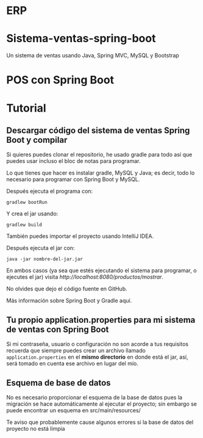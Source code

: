 # ERP

# Sistema-ventas-spring-boot
 Un sistema de ventas usando Java, Spring MVC, MySQL y Bootstrap

# POS con Spring Boot

# Tutorial

## Descargar código del sistema de ventas Spring Boot y compilar

Si quieres puedes clonar el repositorio, he usado gradle para todo así que puedes usar incluso el bloc de notas para programar.

Lo que tienes que hacer es instalar gradle, MySQL y Java; es decir, todo lo necesario para programar con Spring Boot y MySQL.

Después ejecuta el programa con:

`gradlew bootRun`

Y crea el jar usando:

`gradlew build`

También puedes importar el proyecto usando IntelliJ IDEA.

Después ejecuta el jar con:

`java -jar nombre-del-jar.jar`

En ambos casos (ya sea que estés ejecutando el sistema para programar, o ejecutes el jar) visita _http://localhost:8080/productos/mostrar_.

No olvides que dejo el código fuente en GitHub.

Más información sobre Spring Boot y Gradle aquí.

## Tu propio application.properties para mi sistema de ventas con Spring Boot

Si mi contraseña, usuario o configuración no son acorde a tus requisitos recuerda que siempre puedes crear un archivo llamado `application.properties` en el **mismo directorio** en donde está el jar, así, será tomado en cuenta ese archivo en lugar del mío.

## Esquema de base de datos
No es necesario proporcionar el esquema de la base de datos pues la migración se hace automáticamente al ejecutar el proyecto; sin embargo se puede encontrar un esquema en src/main/resources/

Te aviso que probablemente cause algunos errores si la base de datos del proyecto no está limpia

